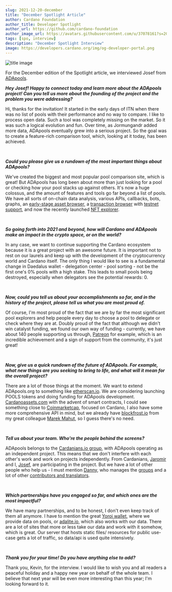 ```yaml
---
slug: 2021-12-20-december
title: "December Spotlight Article"
author: Cardano Foundation
author_title: Developer Spotlight
author_url: https://github.com/cardano-foundation
author_image_url: https://avatars.githubusercontent.com/u/37078161?s=200&v=4
tags: [spo, interview]
description: "December Spotlight Interview"
image: https://developers.cardano.org/img/og-developer-portal.png
---
```


![title image](/img/devblog/adapools.png)
<br />

For the December edition of the Spotlight article, we interviewed Josef from [ADApools](https://adapools.org/).
<br />

**_Hey Josef! Happy to connect today and learn more about the ADApools project! Can you tell us more about the founding of the project and the problem you were addressing?_**

Hi, thanks for the invitation! It started in the early days of ITN when there was no list of pools with their performance and no way to compare. I like to process open data. Such a tool was completely missing on the market. So it was such a logical evolution and fun. Over time, as Jormungandr added more data, ADApools eventually grew into a serious project.
So the goal was to create a feature-rich comparison tool, which, looking at it today, has been achieved.


<br />

<!-- truncate -->


**_Could you please give us a rundown of the most important things about ADApools?_**

We've created the biggest and most popular pool comparison site, which is great! 
But ADApools has long been about more than just looking for a pool or checking how your pool stacks up against others.
It's now a huge colossus, and the amount of features and tools go far beyond a list of pools. We have all sorts of on-chain data analysis, various APIs, callbacks, bots, graphs, an [early-stage asset browser](https://cardanoassets.com/), a [transaction browser]( https://adaex.org/) with [testnet support](https://testnet.adaex.org), and now the recently launched [NFT explorer](https://adapools.org/nft).

<br />

**_So going forth into 2021 and beyond, how will Cardano and ADApools make an impact in the crypto space, or on the world?_**

In any case, we want to continue supporting the Cardano ecosystem because it is a great project with an awesome future. It is important not to rest on our laurels and keep up with the development of the cryptocurrency world and Cardano itself.
The only thing I would like to see is a fundamental change in Daedalus wallet - delegation center - pool sorting - not be the first one's 0% pools with a high stake. This leads to small pools being destroyed, especially when delegators see the potential rewards: 0.


<br />

**_Now, could you tell us about your accomplishments so far, and in the history of the project, please tell us what you are most proud of._**

Of course, I'm most proud of the fact that we are by far the most significant pool explorers and help people every day to choose a pool to delegate or check where they are at. Doubly proud of the fact that although we didn't win catalyst funding, we found our own way of funding - currently, we have about 140 people supporting us through, [Patreon](https://adapools.org/patreons) for example, which is an incredible achievement and a sign of support from the community, it's just great!


<br />

**_Now, give us a quick rundown of the future of ADApools. For example, what new things are you seeking to bring to life, and what will it mean for the overall project?_**

There are a lot of those things at the moment. We want to extend ADApools.org to something like [etherscan.io](https://etherscan.io/). We are considering launching POOLS tokens and doing funding for ADApools development. [Cardanoassets.com](https://cardanoassets.com/) with the advent of smart contracts, I could see something close to [Coinmarketcap](https://coinmarketcap.com/), focused on Cardano, I also have some more comprehensive API in mind, but we already have [blockfrost.io](https://blockfrost.io/) from my great colleague [Marek Mahut](https://twitter.com/stakenuts), so I guess there's no need.



<br />

**_Tell us about your team. Who're the people behind the screens?_**

ADApools belongs to the [Cardanians.io group](https://cardanians.io/en/about ), with ADApools operating as an independent project. This means that we don't interfere with each other's work and work on projects independently. From Cardanians, [Jaromir](https://twitter.com/JaromirTesar) and I, [Josef](https://twitter.com/0xb_yosef), are participating in the project. But we have a lot of other people who help us - I must mention [Danny](https://twitter.com/danny_cryptofay), who manages the [groups](https://adapools.org/groups) and a lot of other [contributors and translators](https://adapools.org/contributors).


<br />

**_Which partnerships have you engaged so far, and which ones are the most impactful?_**

We have many partnerships, and to be honest, I don't even keep track of them all anymore. I have to mention the great [Yoroi wallet](https://yoroi-wallet.com/#/), where we provide data on pools, or [adalite.io](https://adalite.io/), which also works with our data. There are a lot of sites that more or less take our data and work with it somehow, which is great. Our server that hosts static files/ resources for public use-case gets a lot of traffic, so data/api is used quite intensively.
 

<br />

**_Thank you for your time! Do you have anything else to add?_**

Thank you, Kevin, for the interview. I would like to wish you and all readers a peaceful holiday and a happy new year on behalf of the whole team. I believe that next year will be even more interesting than this year; I'm looking forward to it.

<br />
